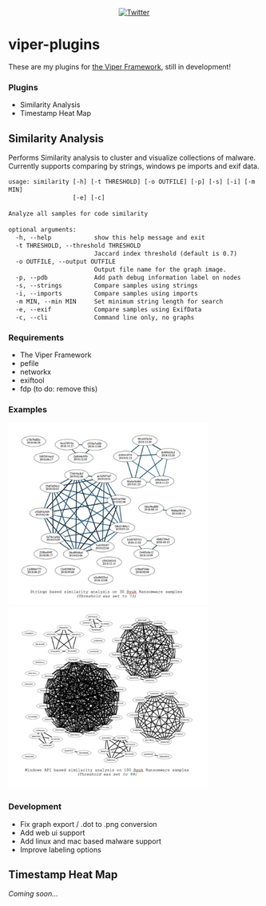 <p align="center"><a href="https://twitter.com/th3_protoCOL" target="_blank"><img src="https://img.shields.io/badge/Twitter%3A-%40th3__protoCOL-blue.svg" alt="Twitter" /></a></p>

# viper-plugins
These are my plugins for [the Viper Framework](https://github.com/viper-framework/viper), still in development!

### Plugins
* Similarity Analysis
* Timestamp Heat Map

## Similarity Analysis
Performs Similarity analysis to cluster and visualize collections of malware. Currently supports comparing by strings, windows pe imports and exif data.
```
usage: similarity [-h] [-t THRESHOLD] [-o OUTFILE] [-p] [-s] [-i] [-m MIN]
                  [-e] [-c]

Analyze all samples for code similarity

optional arguments:
  -h, --help            show this help message and exit
  -t THRESHOLD, --threshold THRESHOLD
                        Jaccard index threshold (default is 0.7)
  -o OUTFILE, --output OUTFILE
                        Output file name for the graph image.
  -p, --pdb             Add path debug information label on nodes
  -s, --strings         Compare samples using strings
  -i, --imports         Compare samples using imports
  -m MIN, --min MIN     Set minimum string length for search
  -e, --exif            Compare samples using ExifData
  -c, --cli             Command line only, no graphs
```
### Requirements
* The Viper Framework 
* pefile
* networkx 
* exiftool
* fdp (to do: remove this) 

### Examples
<img src="https://github.com/colincowie/viper-plugins/raw/master/screenshots/30_strings_73_exif.png" alt="Ryuk Strings Similarity" width="400"/> <img src="https://github.com/colincowie/viper-plugins/raw/master/screenshots/100_imports_99.png" alt="Ryuk Imports Similarity" width="400"/>

### Development
* Fix graph export / .dot to .png conversion
* Add web ui support
* Add linux and mac based malware support
* Improve labeling options 

## Timestamp Heat Map
_Coming soon..._

